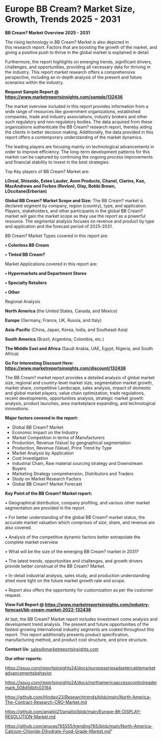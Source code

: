  # Europe BB Cream? Market Size, Growth, Trends 2025 - 2031

<Strong> BB Cream? Market Overview 2025 - 2031</strong>

The rising technology in BB Cream? Market is also depicted in this research report. Factors that are boosting the growth of the market, and giving a positive push to thrive in the global market is explained in detail.

Furthermore, the report highlights on emerging trends, significant drivers, challenges, and opportunities, providing all necessary data for thriving in the industry. This report market research offers a comprehensive perspective, including an in-depth analysis of the present and future scenarios within the industry.

<strong>Request Sample Report @ <a href=https://www.marketreportsinsights.com/sample/132436>https://www.marketreportsinsights.com/sample/132436</a></strong>

The market overview included in this report provides information from a wide range of resources like government organizations, established companies, trade and industry associations, industry brokers and other such regulatory and non-regulatory bodies. The data acquired from these organizations authenticate the BB Cream? research report, thereby aiding the clients in better decision making. Additionally, the data provided in this report offers a contemporary understanding of the market dynamics.

The leading players are focusing mainly on technological advancements in order to improve efficiency. The long-term development patterns for this market can be captured by continuing the ongoing process improvements and financial stability to invest in the best strategies.

Top Key players of BB Cream? Market are:

<strong>LOreal, Shiseido, Estee Lauder, Avon Products, Chanel, Clarins, Kao, MacAndrews and Forbes (Revlon), Olay, Bobbi Brown, LOccitane(Erborian)</strong>

<strong><b>Global BB Cream? Market Scope and Size:</b></strong>
The BB Cream? market is declared segment by company, region (country), type, and application. Players, stakeholders, and other participants in the global BB Cream? market will gain the market scope as they use the report as a powerful resource. The segmental analysis focuses on revenue and product by type and application and the forecast period of 2025-2031.

BB Cream? Market Types covered in this report are:

<strong>• Colorless BB Cream

• Tinted BB Cream?</strong>

Market Applications covered in this report are:

<strong>• Hypermarkets and Department Stores

• Specialty Retailers

• Other</strong> 

Regional Analysis

<strong>North America</strong> (the United States, Canada, and Mexico)

<strong>Europe</strong> (Germany, France, UK, Russia, and Italy)

<strong>Asia-Pacific</strong> (China, Japan, Korea, India, and Southeast Asia)

<strong>South America</strong> (Brazil, Argentina, Colombia, etc.)

<strong>The Middle East and Africa</strong> (Saudi Arabia, UAE, Egypt, Nigeria, and South Africa)

<strong>Go For Interesting Discount Here: <a href=https://www.marketreportsinsights.com/discount/132436>https://www.marketreportsinsights.com/discount/132436</a></strong>

The BB Cream? market report provides a detailed analysis of global market size, regional and country-level market size, segmentation market growth, market share, competitive Landscape, sales analysis, impact of domestic and global market players, value chain optimization, trade regulations, recent developments, opportunities analysis, strategic market growth analysis, product launches, area marketplace expanding, and technological innovations.

<strong><b>Major factors covered in the report:</b></strong>
<ul>
  <li>Global BB Cream? Market </li>
  <li>Economic Impact on the Industry</li>
  <li>Market Competition in terms of Manufacturers</li>
  <li>Production, Revenue (Value) by geographical segmentation</li>
  <li>Production, Revenue (Value), Price Trend by Type</li>
  <li>Market Analysis by Application</li>
  <li>Cost Investigation</li>
  <li>Industrial Chain, Raw material sourcing strategy and Downstream Buyers</li>
  <li>Marketing Strategy comprehension, Distributors and Traders</li>
  <li>Study on Market Research Factors</li>
  <li>Global BB Cream? Market Forecast</li>
</ul>

<strong><b>Key Point of the BB Cream? Market report:</b></strong>

• Geographical distribution, company profiling, and various other market segmentation are provided in the report.

• For better understanding of the global BB Cream? market status, the accurate market valuation which comprises of size, share, and revenue are also covered.

• Analysis of the competitive dynamic factors better extrapolate the complete market overview

• What will be the size of the emerging BB Cream? market in 2031?

• The latest trends, opportunities and challenges, and growth drivers provide better construal of the BB Cream? Market.

• In-detail industrial analysis, sales study, and production understanding shed more light on the future market growth rate and scope.

• Report also offers the opportunity for customization as per the customer request.

<strong><b>View Full Report @ <a href=https://www.marketreportsinsights.com/industry-forecast/bb-cream-market-2022-132436>https://www.marketreportsinsights.com/industry-forecast/bb-cream-market-2022-132436</a></b></strong>


At last, the BB Cream? Market report includes investment come analysis and development trend analysis. The present and future opportunities of the fastest growing international industry segments are coated throughout this report. This report additionally presents product specification, manufacturing method, and product cost structure, and price structure.

<strong>Contact Us:</strong>
sales@marketreportsinsights.com

<strong>Our other reports:</strong>

<a href=https://issuu.com/reportsinsights24/docs/europeseriesadaptercablemarketadvancementsbehavior>https://issuu.com/reportsinsights24/docs/europeseriesadaptercablemarketadvancementsbehavior</a>

<a href=https://issuu.com/reportsinsights24/docs/northamericaaccesscontrolreadermark_508d56bfc03164>https://issuu.com/reportsinsights24/docs/northamericaaccesscontrolreadermark_508d56bfc03164</a>

<a href=https://github.com/Hindavi23/Researchtrends/blob/main/North-America-The-Contract-Research-CRO-Market.md>https://github.com/Hindavi23/Researchtrends/blob/main/North-America-The-Contract-Research-CRO-Market.md</a>

<a href=https://github.com/anjaliiii21/anjaliiii/blob/main/Europe-8K-DISPLAY-RESOLUTION-Market.md>https://github.com/anjaliiii21/anjaliiii/blob/main/Europe-8K-DISPLAY-RESOLUTION-Market.md</a>

<a href=https://github.com/anurag765555/trending765/blob/main/North-America-Calcium-Chloride-Dihydrate-Food-Grade-Market.md>https://github.com/anurag765555/trending765/blob/main/North-America-Calcium-Chloride-Dihydrate-Food-Grade-Market.md</a>"
